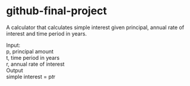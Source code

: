 # github-final-project  
  
A calculator that calculates simple interest given principal, annual rate of interest and time period in years.  
  
Input:  
   p, principal amount  
   t, time period in years  
   r, annual rate of interest  
Output  
   simple interest = p*t*r  
